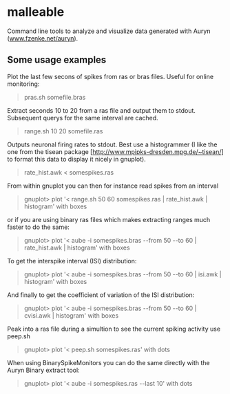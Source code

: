 # malleable

Command line tools to analyze and visualize data generated with Auryn (www.fzenke.net/auryn).


## Some usage examples

Plot the last few secons of spikes from ras or bras files. Useful for online monitoring:
> pras.sh somefile.bras 

Extract seconds 10 to 20 from a ras file and output them to stdout. Subsequent querys for the same interval are cached.
> range.sh 10 20 somefile.ras

Outputs neuronal firing rates to stdout. Best use a histogrammer (I like the one from the tisean package [http://www.mpipks-dresden.mpg.de/~tisean/] to format 
this data to display it nicely in gnuplot). 
> rate_hist.awk < somespikes.ras

From within gnuplot you can then for instance read spikes from an interval 
> gnuplot> plot '< range.sh 50 60 somespikes.ras | rate_hist.awk | histogram' with boxes

or if you are using binary ras files which makes extracting ranges much faster to do the same:
> gnuplot> plot '< aube -i somespikes.bras --from 50 --to 60 | rate_hist.awk | histogram' with boxes

To get the interspike interval (ISI) distribution:
> gnuplot> plot '< aube -i somespikes.bras --from 50 --to 60 | isi.awk | histogram' with boxes

And finally to get the coefficient of variation of the ISI distribution:
> gnuplot> plot '< aube -i somespikes.bras --from 50 --to 60 | cvisi.awk | histogram' with boxes

Peak into a ras file during a simultion to see the current spiking activity use peep.sh
> gnuplot> plot '< peep.sh somespikes.ras' with dots

When using BinarySpikeMonitors you can do the same directly with the Auryn Binary extract tool:
> gnuplot> plot '< aube -i somespikes.ras --last 10' with dots

